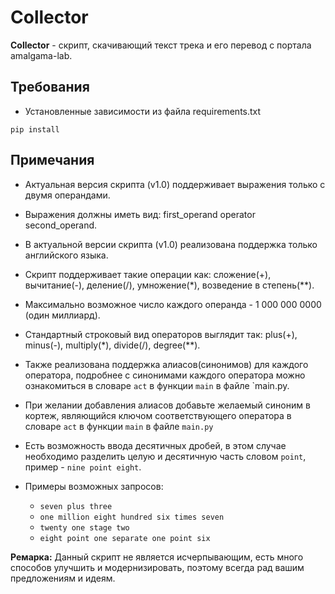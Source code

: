 # Collector

**Collector** - скрипт, скачивающий текст трека и его перевод с портала amalgama-lab.

## Требования
- Установленные зависимости из файла requirements.txt
```
pip install 
```

## Примечания
- Актуальная версия скрипта (v1.0) поддерживает выражения только с двумя операндами.
  
- Выражения должны иметь вид: first_operand operator second_operand.
  
- В актуальной версии скрипта (v1.0) реализована поддержка только английского языка.
  
- Скрипт поддерживает такие операции как: сложение(+), вычитание(-), деление(/), умножение(*), возведение в степень(**).
  
- Максимально возможное число каждого операнда - 1 000 000 0000 (один миллиард).
  
- Стандартный строковый вид операторов выглядит так: plus(+), minus(-), multiply(*), divide(/), degree(**).
  
- Также реализована поддержка алиасов(синонимов) для каждого оператора, подробнее с синонимами каждого оператора можно ознакомиться в словаре `act` в функции `main` в файле `main.py.
  
- При желании добавления алиасов добавьте желаемый синоним в кортеж, являющийся ключом соответствующего оператора в словаре `act` в функции `main` в файле `main.py`
  
- Есть возможность ввода десятичных дробей, в этом случае необходимо разделить целую и десятичную часть словом `point`, пример - `nine point eight`.
  
- Примеры возможных запросов:
  - `seven plus three`
  - `one million eight hundred six times seven`
  - `twenty one stage two`
  - `eight point one separate one point six`


**Ремарка:** Данный скрипт не является исчерпывающим, есть много способов улучшить и модернизировать, поэтому всегда рад вашим предложениям и идеям.

